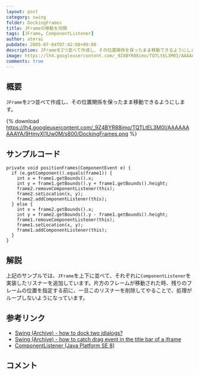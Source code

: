 ```yaml
---
layout: post
category: swing
folder: DockingFrames
title: JFrameの移動を同期
tags: [JFrame, ComponentListener]
author: aterai
pubdate: 2005-07-04T07:42:08+09:00
description: JFrameを2つ並べて作成し、その位置関係を保ったまま移動できるようにします。
image: https://lh4.googleusercontent.com/_9Z4BYR88imo/TQTLtEL3M0I/AAAAAAAAAYA/9HmyXI1Uw0M/s800/DockingFrames.png
comments: true
---
```

## 概要
`JFrame`を`2`つ並べて作成し、その位置関係を保ったまま移動できるようにします。

{% download https://lh4.googleusercontent.com/_9Z4BYR88imo/TQTLtEL3M0I/AAAAAAAAAYA/9HmyXI1Uw0M/s800/DockingFrames.png %}

## サンプルコード
<pre class="prettyprint"><code>private void positionFrames(ComponentEvent e) {
  if (e.getComponent().equals(frame1)) {
    int x = frame1.getBounds().x;
    int y = frame1.getBounds().y + frame1.getBounds().height;
    frame2.removeComponentListener(this);
    frame2.setLocation(x, y);
    frame2.addComponentListener(this);
  } else {
    int x = frame2.getBounds().x;
    int y = frame2.getBounds().y - frame1.getBounds().height;
    frame1.removeComponentListener(this);
    frame1.setLocation(x, y);
    frame1.addComponentListener(this);
  }
}
</code></pre>

## 解説
上記のサンプルでは、`JFrame`を上下に並べて、それぞれに`ComponentListener`を実装したリスナーを追加しています。片方のフレームが移動された時、残りのフレームの位置を指定する前に、一旦このリスナーを削除してやることで、処理がループしないようになっています。

## 参考リンク
- [Swing (Archive) - how to dock two jdialogs?](https://community.oracle.com/thread/1479997)
- [Swing (Archive) - how to catch drag event in the title bar of a jframe](https://community.oracle.com/thread/1492552)
- [ComponentListener (Java Platform SE 8)](https://docs.oracle.com/javase/jp/8/docs/api/java/awt/event/ComponentListener.html)

<!-- dummy comment line for breaking list -->

## コメント
